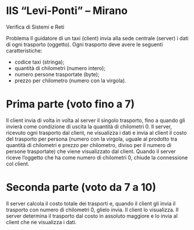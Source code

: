 # IIS “Levi-Ponti” – Mirano

Verifica di Sistemi e Reti

Problema
Il guidatore di un taxi (client) invia alla sede centrale (server) i dati di ogni trasporto (oggetto).
Ogni trasporto deve avere le seguenti caratteristiche:
- codice taxi (stringa);
- quantità di chilometri (numero intero);
- numero persone trasportate (byte);
- prezzo per chilometro (numero con la virgola).

# Prima parte (voto fino a 7)
Il client invia di volta in volta al server il singolo trasporto, fino a quando gli invierà come
condizione di uscita la quantità di chilometri 0.
Il server, ricevuto ogni trasporto dal client, ne visualizza i dati e invia al client il costo del trasporto
per persona (numero con la virgola, uguale al prodotto tra quantità di chilometri e prezzo per
chilometro, diviso per il numero di persone trasportate) che viene visualizzato dal client.
Quando il server riceve l’oggetto che ha come numero di chilometri 0, chiude la connessione col
client.

# Seconda parte (voto da 7 a 10)
Il server calcola il costo totale dei trasporti e, quando il client gli invia il trasporto con numero di
chilometri 0, glielo invia. Il client lo visualizza.
Il server determina il trasporto dal costo in assoluto maggiore e lo invia al client che ne visualizza i
dati.
